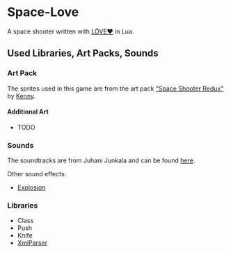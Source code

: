 # Space-Love
A space shooter written with [LÖVE❤](https://love2d.org/) in Lua.

## Used Libraries, Art Packs, Sounds
### Art Pack
The sprites used in this game are from the art pack ["Space Shooter Redux"](https://opengameart.org/content/space-shooter-redux) by [Kenny](www.kenney.nl).

#### Additional Art
 * TODO

### Sounds
The soundtracks are from Juhani Junkala and can be found [here](https://opengameart.org/content/5-chiptunes-action).

Other sound effects:
- [Explosion](https://opengameart.org/content/explosion-0)

### Libraries
 * Class
 * Push
 * Knife
 * [XmlParser](https://github.com/jonathanpoelen/xmlparser)